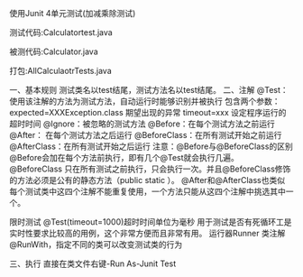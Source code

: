 使用Junit 4单元测试(加减乘除测试)

测试代码:Calculatortest.java

被测代码:Calculator.java

打包:AllCalculaotrTests.java


一、基本规则
    测试类名以test结尾，测试方法名以test结尾。
二、注解
@Test：使用该注解的方法为测试方法，自动运行时能够识别并被执行
      包含两个参数：expected=XXXException.class 期望出现的异常
                               timeout=xxx 设定程序运行的超时时间
     @Ignore：被忽略的测试方法
     @Before：在每个测试方法之前运行
     @After： 在每个测试方法之后运行
     @BeforeClass：在所有测试开始之前运行
     @AfterClass：在所有测试开始之后运行
注意：@Before与@BeforeClass的区别
     @Before会加在每个方法前执行，即有几个@Test就会执行几遍。
     @BeforeClass 只在所有测试之前执行，只会执行一次。并且@BeforeClass修饰的方法必须是公有的静态方法（public static ）。
     @After和@AfterClass也类似
     每个测试类中这四个注解不能重复使用，一个方法只能从这四个注解中挑选其中一个。

限时测试
           @Test(timeout=1000)超时时间单位为毫秒
           用于测试是否有死循环工是实时性要求比较高的用例，这个非常方便而且非常有用。
运行器Runner
            类注解@RunWith，指定不同的类可以改变测试类的行为

三、执行
直接在类文件右键-Run As-Junit Test

